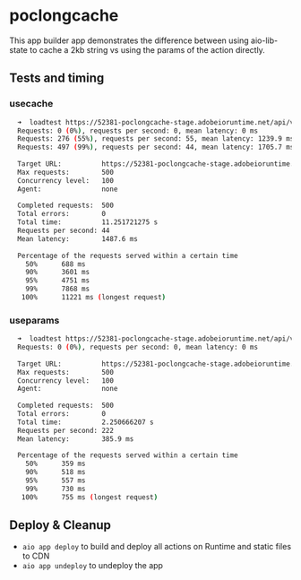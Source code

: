 # poclongcache

This app builder app demonstrates the difference between using aio-lib-state to cache a 2kb string vs using the params of the action directly.

## Tests and timing


### usecache
```bash
  ➜  loadtest https://52381-poclongcache-stage.adobeioruntime.net/api/v1/web/dx-excshell-1/usecache  -n 500 -c 100
  Requests: 0 (0%), requests per second: 0, mean latency: 0 ms
  Requests: 276 (55%), requests per second: 55, mean latency: 1239.9 ms
  Requests: 497 (99%), requests per second: 44, mean latency: 1705.7 ms
  
  Target URL:          https://52381-poclongcache-stage.adobeioruntime.net/api/v1/web/dx-excshell-1/usecache
  Max requests:        500
  Concurrency level:   100
  Agent:               none
  
  Completed requests:  500
  Total errors:        0
  Total time:          11.251721275 s
  Requests per second: 44
  Mean latency:        1487.6 ms
  
  Percentage of the requests served within a certain time
    50%      688 ms
    90%      3601 ms
    95%      4751 ms
    99%      7868 ms
   100%      11221 ms (longest request)
```

### useparams

```bash
  ➜  loadtest https://52381-poclongcache-stage.adobeioruntime.net/api/v1/web/dx-excshell-1/useparams  -n 500 -c 100
  Requests: 0 (0%), requests per second: 0, mean latency: 0 ms
  
  Target URL:          https://52381-poclongcache-stage.adobeioruntime.net/api/v1/web/dx-excshell-1/useparams
  Max requests:        500
  Concurrency level:   100
  Agent:               none
  
  Completed requests:  500
  Total errors:        0
  Total time:          2.250666207 s
  Requests per second: 222
  Mean latency:        385.9 ms
  
  Percentage of the requests served within a certain time
    50%      359 ms
    90%      518 ms
    95%      557 ms
    99%      730 ms
   100%      755 ms (longest request)
```

## Deploy & Cleanup

- `aio app deploy` to build and deploy all actions on Runtime and static files to CDN
- `aio app undeploy` to undeploy the app

